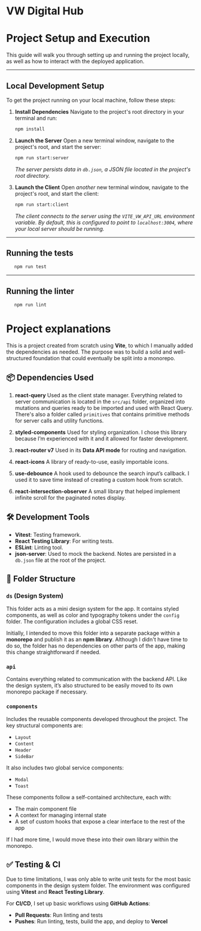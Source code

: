 # VW Digital Hub

# Project Setup and Execution

This guide will walk you through setting up and running the project locally, as well as how to interact with the deployed application.

---

## Local Development Setup

To get the project running on your local machine, follow these steps:

1.  **Install Dependencies**
    Navigate to the project's root directory in your terminal and run:

    ```bash
    npm install
    ```

2.  **Launch the Server**
    Open a new terminal window, navigate to the project's root, and start the server:

    ```bash
    npm run start:server
    ```

    _The server persists data in `db.json`, a JSON file located in the project's root directory._

3.  **Launch the Client**
    Open _another_ new terminal window, navigate to the project's root, and start the client:
    ```bash
    npm run start:client
    ```
    _The client connects to the server using the `VITE_VW_API_URL` environment variable. By default, this is configured to point to `localhost:3004`, where your local server should be running._

---

## Running the tests

```bash
   npm run test
```

---

## Running the linter

```bash
   npm run lint
```

# Project explanations

This is a project created from scratch using **Vite**, to which I manually added the dependencies as needed. The purpose was to build a solid and well-structured foundation that could eventually be split into a monorepo.

## 📦 Dependencies Used

1. **react-query**
   Used as the client state manager. Everything related to server communication is located in the `src/api` folder, organized into mutations and queries ready to be imported and used with React Query. There's also a folder called `primitives` that contains primitive methods for server calls and utility functions.

2. **styled-components**
   Used for styling organization. I chose this library because I’m experienced with it and it allowed for faster development.

3. **react-router v7**
   Used in its **Data API mode** for routing and navigation.

4. **react-icons**
   A library of ready-to-use, easily importable icons.

5. **use-debounce**
   A hook used to debounce the search input’s callback. I used it to save time instead of creating a custom hook from scratch.

6. **react-intersection-observer**
   A small library that helped implement infinite scroll for the paginated notes display.

## 🛠 Development Tools

- **Vitest**: Testing framework.
- **React Testing Library**: For writing tests.
- **ESLint**: Linting tool.
- **json-server**: Used to mock the backend. Notes are persisted in a `db.json` file at the root of the project.

## 📁 Folder Structure

### `ds` (Design System)

This folder acts as a mini design system for the app. It contains styled components, as well as color and typography tokens under the `config` folder. The configuration includes a global CSS reset.

Initially, I intended to move this folder into a separate package within a **monorepo** and publish it as an **npm library**. Although I didn't have time to do so, the folder has no dependencies on other parts of the app, making this change straightforward if needed.

### `api`

Contains everything related to communication with the backend API. Like the design system, it’s also structured to be easily moved to its own monorepo package if necessary.

### `components`

Includes the reusable components developed throughout the project. The key structural components are:

- `Layout`
- `Content`
- `Header`
- `SideBar`

It also includes two global service components:

- `Modal`
- `Toast`

These components follow a self-contained architecture, each with:

- The main component file
- A context for managing internal state
- A set of custom hooks that expose a clear interface to the rest of the app

If I had more time, I would move these into their own library within the monorepo.

## ✅ Testing & CI

Due to time limitations, I was only able to write unit tests for the most basic components in the design system folder. The environment was configured using **Vitest** and **React Testing Library**.

For **CI/CD**, I set up basic workflows using **GitHub Actions**:

- **Pull Requests**: Run linting and tests
- **Pushes**: Run linting, tests, build the app, and deploy to **Vercel**